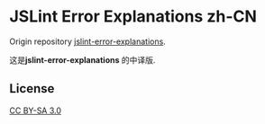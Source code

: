 JSLint Error Explanations zh-CN
===============================

Origin repository [jslint-error-explanations](https://github.com/jamesallardice/jslint-error-explanations).

这是**jslint-error-explanations** 的中译版.

## License

[CC BY-SA 3.0](http://creativecommons.org/licenses/by-sa/3.0/)